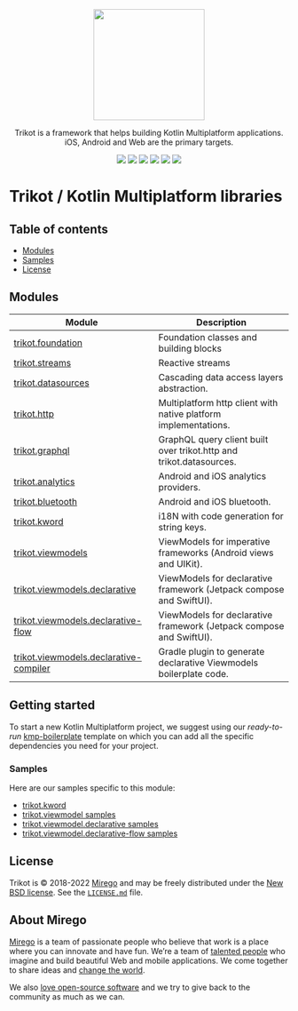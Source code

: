 <div align="center">
  <img src="https://user-images.githubusercontent.com/11348/158435852-861b0ea1-b895-452b-abd4-029ccd6f5b86.svg" width="200" />
  <p>Trikot is a framework that helps building Kotlin Multiplatform applications.<br />iOS, Android and Web are the primary targets.</p>
  <a href="https://github.com/mirego/trikot/tags"><img src="https://img.shields.io/github/tag/mirego/trikot.svg?label=latest%20release"></a>
  <img src="https://img.shields.io/maven-metadata/v?label=latest%20dev&metadataUrl=https%3A%2F%2Fmirego-maven.s3.amazonaws.com%2Fpublic%2Fcom%2Fmirego%2Ftrikot%2FtrikotFoundation%2Fmaven-metadata.xml" />
  <a href="http://kotlinlang.org"><img src="https://img.shields.io/badge/kotlin-1.8.22-blue.svg?logo=kotlin" /></a>
  <a href="https://github.com/mirego/trikot/actions/workflows/ci.yml"><img src="https://github.com/mirego/trikot/actions/workflows/ci.yml/badge.svg" /></a>
  <a href="https://github.com/mirego/trikot/actions/workflows/cd.yml"><img src="https://github.com/mirego/trikot/actions/workflows/cd.yml/badge.svg" /></a>
  <a href="https://opensource.org/licenses/BSD-3-Clause"><img src="https://img.shields.io/badge/License-BSD_3--Clause-blue.svg" /></a>
</div>

# Trikot / Kotlin Multiplatform libraries

## Table of contents

- [Modules](#modules)
- [Samples](#samples)
- [License](#license)

## Modules

| Module                                                                             | Description                                                         |
| ---------------------------------------------------------------------------------- | ------------------------------------------------------------------- |
| [trikot.foundation](./trikot-foundation)                                           | Foundation classes and building blocks                              |
| [trikot.streams](./trikot-streams)                                                 | Reactive streams                                                    |
| [trikot.datasources](./trikot-datasources)                                         | Cascading data access layers abstraction.                           |
| [trikot.http](./trikot-http)                                                       | Multiplatform http client with native platform implementations.     |
| [trikot.graphql](./trikot-graphql)                                                 | GraphQL query client built over trikot.http and trikot.datasources. |
| [trikot.analytics](./trikot-analytics)                                             | Android and iOS analytics providers.                                |
| [trikot.bluetooth](./trikot-bluetooth)                                             | Android and iOS bluetooth.                                          |
| [trikot.kword](./trikot-kword)                                                     | i18N with code generation for string keys.                          |
| [trikot.viewmodels](./trikot-viewmodels)                                           | ViewModels for imperative frameworks (Android views and UIKit).     |
| [trikot.viewmodels.declarative](./trikot-viewmodels-declarative)                   | ViewModels for declarative framework (Jetpack compose and SwiftUI). |
| [trikot.viewmodels.declarative-flow](./trikot-viewmodels-declarative-flow)         | ViewModels for declarative framework (Jetpack compose and SwiftUI). |
| [trikot.viewmodels.declarative-compiler](./trikot-viewmodels-declarative-compiler) | Gradle plugin to generate declarative Viewmodels boilerplate code.  |

## Getting started

To start a new Kotlin Multiplatform project, we suggest using our _ready-to-run_ [kmp-boilerplate](https://github.com/mirego/kmp-boilerplate) template on which you can add all the specific dependencies you need for your project.

### Samples

Here are our samples specific to this module:

- [trikot.kword](./trikot-kword/sample)
- [trikot.viewmodel samples](./trikot-viewmodels/sample)
- [trikot.viewmodel.declarative samples](./trikot-viewmodels-declarative/sample)
- [trikot.viewmodel.declarative-flow samples](./trikot-viewmodels-declarative-flow/sample)

## License

Trikot is © 2018-2022 [Mirego](https://www.mirego.com) and may be freely distributed under the [New BSD license](http://opensource.org/licenses/BSD-3-Clause). See the [`LICENSE.md`](LICENSE.md) file.

## About Mirego

[Mirego](https://www.mirego.com) is a team of passionate people who believe that work is a place where you can innovate and have fun. We’re a team of [talented people](https://life.mirego.com) who imagine and build beautiful Web and mobile applications. We come together to share ideas and [change the world](http://www.mirego.org).

We also [love open-source software](https://open.mirego.com) and we try to give back to the community as much as we can.
